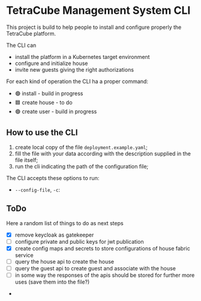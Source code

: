 # TetraCube Management System CLI

This project is build to help people to install and configure properly the
TetraCube platform.

The CLI can
* install the platform in a Kubernetes target environment
* configure and initialize house
* invite new guests giving the right authorizations

For each kind of operation the CLI ha a proper command:
* 🟢 install - build in progress
* 🟦 create house - to do
* 🟢 create user - build in progress

## How to use the CLI

1. create local copy of the file `deployment.example.yaml`;
2. fill the file with your data according with the description supplied in the
file itself;
3. run the cli indicating the path of the configuration file;

The CLI accepts these options to run:
* `--config-file`, `-c`: 

## ToDo

Here a random list of things to do as next steps
 - [x] remove keycloak as gatekeeper
 - [ ] configure private and public keys for jwt publication
 - [x] create config maps and secrets to store configurations of house fabric service
 - [ ] query the house api to create the house
 - [ ] query the guest api to create guest and associate with the house
 - [ ] in some way the responses of the apis should be stored for further more uses (save them into the file?)
 - 